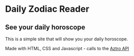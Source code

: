 # Daily Zodiac Reader
## See your daily horoscope

This is a simple site that will show you your daily horoscope. 

Made with HTML, CSS and Javascript - calls to the [Aztro API](https://aztro.readthedocs.io/en/latest/)
